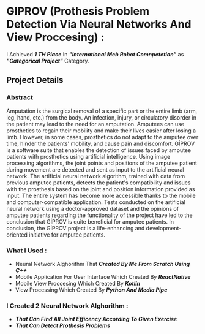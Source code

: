 # GIPROV (Prothesis Problem Detection Via Neural Networks And View Proccesing) : 

I Achieved ***1 TH Place*** In ***"International Meb Robot Comnpetetion"*** as ***"Categorical Project"*** Category.

## Project Details

### Abstract

Amputation is the surgical removal of a specific part or the entire limb (arm, leg, hand, etc.) from the body. An infection, injury, or circulatory disorder in the patient may lead to the need for an amputation. Amputees can use prosthetics to regain their mobility and make their lives easier after losing a limb. However, in some cases, prosthetics do not adapt to the amputee over time, hinder the patients' mobility, and cause pain and discomfort. GİPROV is a software suite that enables the detection of issues faced by amputee patients with prosthetics using artificial intelligence. Using image processing algorithms, the joint points and positions of the amputee patient during movement are detected and sent as input to the artificial neural network. The artificial neural network algorithm, trained with data from previous amputee patients, detects the patient's compatibility and issues with the prosthesis based on the joint and position information provided as input. The entire system has become more accessible thanks to the mobile and computer-compatible application. Tests conducted on the artificial neural network using a doctor-approved dataset and the opinions of amputee patients regarding the functionality of the project have led to the conclusion that GİPROV is quite beneficial for amputee patients. In conclusion, the GİPROV project is a life-enhancing and development-oriented initiative for amputee patients.

### What I Used : 
  - Neural Network Alghorithm That ***Created By Me From Scratch Using C++***
  - Mobile Application For User Interface Which Created By ***ReactNative***
  - Mobile View Proccesing Which Created By ***Kotlin***
  - View Processing Which Created By ***Python And Media Pipe***

### I Created 2 Neural Network Alghorithm : 
  - ***That Can Find All Joint Efficency According To Given Exercise***
  - ***That Can Detect Prothesis Problems***